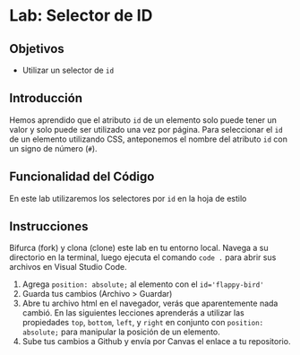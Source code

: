 # Lab: Selector de ID

## Objetivos
- Utilizar un selector de `id`


## Introducción 
Hemos aprendido que el atributo `id` de un elemento solo puede tener un valor y solo puede ser utilizado una vez por página. Para seleccionar el `id` de un elemento utilizando CSS, anteponemos el nombre del atributo `id` con un signo de número (`#`).


## Funcionalidad del Código
En este lab utilizaremos los selectores por `id` en la hoja de estilo

## Instrucciones
Bifurca (fork) y clona (clone) este lab en tu entorno local. Navega a su directorio en la terminal, luego ejecuta el comando `code .` para abrir sus archivos en Visual Studio Code. 

1. Agrega `position: absolute;` al elemento con el `id='flappy-bird'`
2. Guarda tus cambios (Archivo > Guardar)
3. Abre tu archivo html en el navegador, verás que aparentemente nada cambió. En las siguientes lecciones aprenderás a utilizar las propiedades `top`, `bottom`, `left`, y `right` en conjunto con `position: absolute;` para manipular la posición de un elemento. 
4. Sube tus cambios a Github y envía por Canvas el enlace a tu repositorio.
